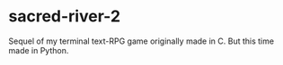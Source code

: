 # sacred-river-2
Sequel of my terminal text-RPG game originally made in C. But this time made in Python.
